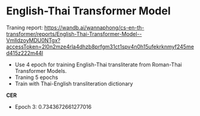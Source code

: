 # English-Thai Transformer Model

Traning report: https://wandb.ai/wannaphong/cs-en-th-transformer/reports/English-Thai-Transformer-Model--VmlldzoyMDU0NTgx?accessToken=2l0n2mze4rla4dhzb8prfgm31ct1spv4n0h15ufekrknmyf245med415z222m44l

- Use 4 epoch for training English-Thai transliterate from Roman-Thai Transformer Models.
- Traning 5 epochs
- Train with Thai-English transliteration dictionary

**CER**
- Epoch 3: 0.7343672661277016
